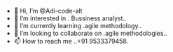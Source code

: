 - 👋 Hi, I’m @Adi-code-alt
- 👀 I’m interested in . Bussiness analyst..
- 🌱 I’m currently learning .agile methodology..
- 💞️ I’m looking to collaborate on .agile methodologies..
- 📫 How to reach me ..+91 9533379458.

<!---
Adi-code-alt/Adi-code-alt is a ✨ special ✨ repository because its `README.md` (this file) appears on your GitHub profile.
You can click the Preview link to take a look at your changes.
--->
